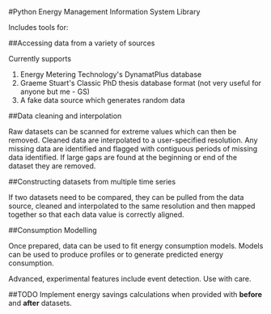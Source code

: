 #Python Energy Management Information System Library

Includes tools for:

##Accessing data from a variety of sources

Currently supports

1. Energy Metering Technology's DynamatPlus database
2. Graeme Stuart's Classic PhD thesis database format (not very useful for anyone but me - GS)
3. A fake data source which generates random data

##Data cleaning and interpolation

Raw datasets can be scanned for extreme values which can then be removed.
Cleaned data are interpolated to a user-specified resolution.
Any missing data are identified and flagged with contiguous periods of missing data identified.
If large gaps are found at the beginning or end of the dataset they are removed.

##Constructing datasets from multiple time series

If two datasets need to be compared, 
they can be pulled from the data source, 
cleaned and interpolated to the same resolution 
and then mapped together so that each data value is correctly aligned.

##Consumption Modelling

Once prepared, data can be used to fit energy consumption models.
Models can be used to produce profiles
or to generate predicted energy consumption.

Advanced, experimental features include event detection. Use with care.

##TODO
Implement energy savings calculations when provided with **before** and **after** datasets.